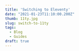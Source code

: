 ```yaml
---
title: 'Switching to Eleventy'
date: "2021-01-23T11:10:00.200Z"
thumb: 11ty.jpg
slug: switch-to-11ty
tags:
  - Blog
  - Guides
draft: true
---
```

